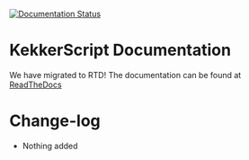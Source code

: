 ﻿[![Documentation Status](https://readthedocs.org/projects/kekkerscript/badge/?version=latest)](https://kekkerscript.readthedocs.io/en/latest/?badge=latest)

# KekkerScript Documentation
We have migrated to RTD! The documentation can be found at<br>
[ReadTheDocs](http://kekkerscript.rtfd.io/)

# Change-log
* Nothing added